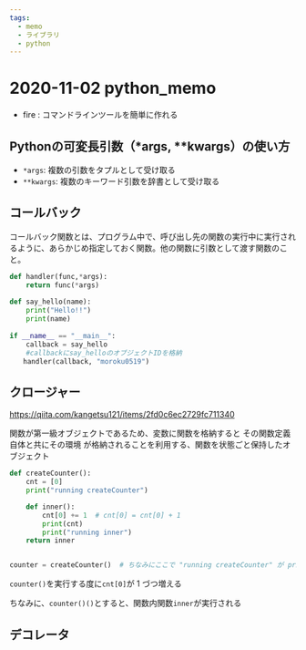 ```yaml
---
tags:
  - memo
  - ライブラリ
  - python
---
```


# 2020-11-02 python_memo

- fire : コマンドラインツールを簡単に作れる

## Pythonの可変長引数（*args, **kwargs）の使い方

- `*args`: 複数の引数をタプルとして受け取る
- `**kwargs`: 複数のキーワード引数を辞書として受け取る

## コールバック

コールバック関数とは、プログラム中で、呼び出し先の関数の実行中に実行されるように、あらかじめ指定しておく関数。他の関数に引数として渡す関数のこと。

```call_back.py
def handler(func,*args):
    return func(*args)
  
def say_hello(name):
    print("Hello!!")
    print(name)
  
if __name__ == "__main__":
    callback = say_hello
    #callbackにsay_helloのオブジェクトIDを格納
　　handler(callback, "moroku0519")
```

## クロージャー

https://qiita.com/kangetsu121/items/2fd0c6ec2729fc711340

関数が第一級オブジェクトであるため、変数に関数を格納すると その関数定義自体と共にその環境 が格納されることを利用する、関数を状態ごと保持したオブジェクト

```example.py
def createCounter():
    cnt = [0]
    print("running createCounter")

    def inner():
        cnt[0] += 1  # cnt[0] = cnt[0] + 1
        print(cnt)
        print("running inner")
    return inner


counter = createCounter()  # ちなみにここで "running createCounter" が printされる

```

`counter()`を実行する度に`cnt[0]`が 1 づつ増える

ちなみに、`counter()()`とすると、関数内関数`inner`が実行される

## デコレータ
